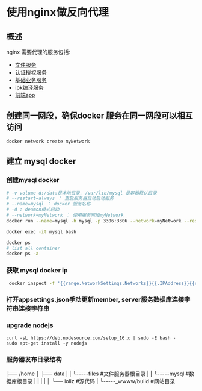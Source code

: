 # 使用nginx做反向代理

## 概述

nginx 需要代理的服务包括:

* [文件服务](../fileServer/README.md)
* [认证授权服务](../member/README.md)
* [基础业务服务](../service/README.md)
* [ipk编译服务](../jsxBuildServer/README.md)
* [前端app](../app/README.md)

## 创建同一网段，确保docker 服务在同一网段可以相互访问

```
docker network create myNetwork
```

## 建立 mysql docker

### 创建mysql docker
```bash
# -v volume d:/data是本地目录, /var/lib/mysql 是容器默认目录
# --restart=always ： 重启服务器自动启动服务
# --name=mysql ： docker 服务名称
# -d : deamon模式启动
# --network=myNetwork ： 使用服务网段myNetwork
docker run --name=mysql -h mysql -p 3306:3306 --network=myNetwork --restart=always -v /home/data/mysql:/var/lib/mysql -e MYSQL_ROOT_PASSWORD=1 -d mysql/mysql-server 

docker exec -it mysql bash

docker ps
# list all container
docker ps -a
```
### 获取 mysql docker ip

``` bash
 docker inspect -f '{{range.NetworkSettings.Networks}}{{.IPAddress}}{{end}}' mysql
```

### 打开appsettings.json手动更新member, server服务数据库连接字符串连接字符串

### upgrade nodejs

```
curl -sL https://deb.nodesource.com/setup_16.x | sudo -E bash -
sudo apt-get install -y nodejs
```

### 服务器发布目录结构

├── /home
│   ├── data
|   |    └-----files #文件服务器根目录
|   |    └-----mysql #数据库根目录
|   |
|   |
│   └── ioliz #源代码
|        └-----_wwww/build #网站目录


